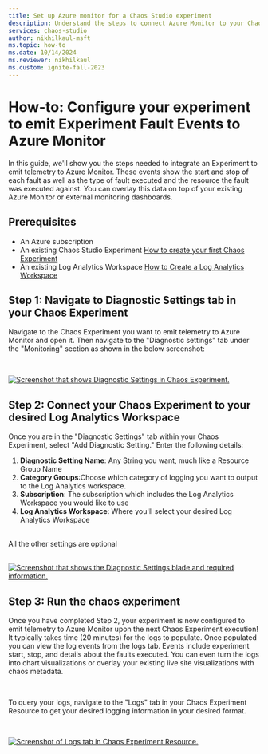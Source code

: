 ```yaml
---
title: Set up Azure monitor for a Chaos Studio experiment
description: Understand the steps to connect Azure Monitor to your Chaos Studio Experiment
services: chaos-studio
author: nikhilkaul-msft
ms.topic: how-to
ms.date: 10/14/2024
ms.reviewer: nikhilkaul
ms.custom: ignite-fall-2023
---
```


# How-to: Configure your experiment to emit Experiment Fault Events to Azure Monitor

In this guide, we'll show you the steps needed to integrate an Experiment to emit telemetry to Azure Monitor. These events show the start and stop of each fault as well as the type of fault executed and the resource the fault was executed against. You can overlay this data on top of your existing Azure Monitor or external monitoring dashboards.

## Prerequisites
- An Azure subscription
- An existing Chaos Studio Experiment [How to create your first Chaos Experiment](chaos-studio-quickstart-azure-portal.md)
- An existing Log Analytics Workspace [How to Create a Log Analytics Workspace](../azure-monitor/logs/quick-create-workspace.md)

## Step 1: Navigate to Diagnostic Settings tab in your Chaos Experiment
Navigate to the Chaos Experiment you want to emit telemetry to Azure Monitor and open it. Then navigate to the "Diagnostic settings" tab under the "Monitoring" section as shown in the below screenshot:

<br/>

[![Screenshot that shows Diagnostic Settings in Chaos Experiment.](images/step-1a.png)](images/step-1a.png#lightbox)

## Step 2: Connect your Chaos Experiment to your desired Log Analytics Workspace
Once you are in the "Diagnostic Settings" tab within your Chaos Experiment, select "Add Diagnostic Setting."
Enter the following details:
1. **Diagnostic Setting Name**: Any String you want, much like a Resource Group Name
2. **Category Groups**:Choose which category of logging you want to output to the Log Analytics workspace. 
3. **Subscription**: The subscription which includes the Log Analytics Workspace you would like to use
4. **Log Analytics Workspace**: Where you'll select your desired Log Analytics Workspace
<br/>
All the other settings are optional
<br/>

<br/>

[![Screenshot that shows the Diagnostic Settings blade and required information.](images/step-2a.png)](images/step-2a.png#lightbox)

## Step 3: Run the chaos experiment
Once you have completed Step 2, your experiment is now configured to emit telemetry to Azure Monitor upon the next Chaos Experiment execution!  It typically takes time (20 minutes) for the logs to populate. Once populated you can view the log events from the logs tab. Events include experiment start, stop, and details about the faults executed. You can even turn the logs into chart visualizations or overlay your existing live site visualizations with chaos metadata.

<br/>

To query your logs, navigate to the "Logs" tab in your Chaos Experiment Resource to get your desired logging information in your desired format.

<br/>

[![Screenshot of Logs tab in Chaos Experiment Resource.](images/step-3a.png)](images/step-3a.png#lightbox)
